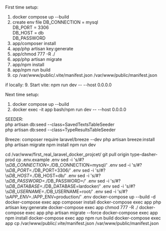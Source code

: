 First time setup:
1. docker compose up --build
2. create env file
   DB_CONNECTION = mysql <br>
   DB_PORT = 3306 <br>
   DB_HOST = db <br>
   DB_PASSWORD <br>
3. app/composer install
4. app/php artisan key:generate
5. app/chmod 777 -R ./
6. app/php artisan migrate
7. app/npm install
8. app/npm run build
9. cp /var/www/public/.vite/manifest.json /var/www/public/manifest.json

if locally:
9. Start vite: npm run dev -- --host 0.0.0.0

Next time setup:
1. docker compose up --build
2. docker exec -it app bash/npm run dev -- --host 0.0.0.0

SEEDER: <br>
php artisan db:seed --class=SavedTextsTableSeeder <br>
php artisan db:seed --class=TypeResultsTableSeeder


   Breeze:
   composer require laravel/breeze --dev
   php artisan breeze:install
   php artisan migrate
   npm install
   npm run dev

  cd /var/www/first_real_laravel_docker_projcet/ git pull origin type-dasher-prod
        cp .env.example .env
        sed -i 's/#\?\s*DB_CONNECTION=.*/DB_CONNECTION=mysql/' .env
        sed -i 's/#\?\s*DB_PORT=.*/DB_PORT=3306/' .env
        sed -i 's/#\?\s*DB_HOST=.*/DB_HOST=db/' .env
        sed -i 's/#\?\s*DB_PASSWORD=.*/DB_PASSWORD=/' .env
        sed -i 's/#\?\s*DB_DATABASE=.*/DB_DATABASE=lardocker/' .env
        sed -i 's/#\?\s*DB_USERNAME=.*/DB_USERNAME=root/' .env
        sed -i 's/#\?\s*APP_ENV=.*/APP_ENV=production/' .env
        docker-compose up --build -d
        docker-compose exec app composer install
        docker-compose exec app php artisan key:generate
        docker-compose exec app chmod 777 -R ./
        docker-compose exec app php artisan migrate --force
        docker-compose exec app npm install
        docker-compose exec app npm run build
        docker-compose exec app cp /var/www/public/.vite/manifest.json /var/www/public/manifest.json
